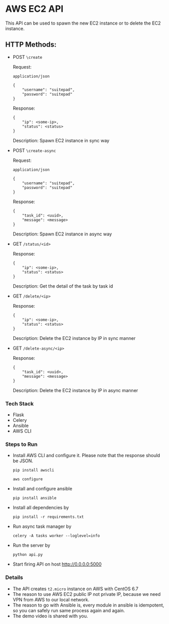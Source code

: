 AWS EC2 API
===========

This API can be used to spawn the new EC2 instance or to delete the EC2 instance.


## HTTP Methods:

* POST `\create`

    Request:

    `application/json`

    ```
    {
        "username": "suitepad",
        "password": "suitepad"
    }
    ```

    Response:

    ```
    {
        "ip": <some-ip>,
        "status": <status>
    }
    ```
    Description: Spawn EC2 instance in sync way


* POST `\create-async`

    Request:

    `application/json`
    ```
    {
        "username": "suitepad",
        "password": "suitepad"
    }
    ```

    Response:

    ```
    {
        "task_id": <uuid>,
        "message": <message>
    }
    ```

    Description: Spawn EC2 instance in async way


* GET `/status/<id>`

    Response:

    ```
    {
        "ip": <some-ip>,
        "status": <status>
    }
    ```

    Description: Get the detail of the task by task id


* GET `/delete/<ip>`

    Response:

    ```
    {
        "ip": <some-ip>,
        "status": <status>
    }
    ```

    Description: Delete the EC2 instance by IP in sync manner


* GET `/delete-async/<ip>`

    Response:

    ```
    {
        "task_id": <uuid>,
        "message": <message>
    }
    ```

    Description: Delete the EC2 instance by IP in async manner


### Tech Stack

* Flask
* Celery
* Ansible
* AWS CLI


### Steps to Run

* Install AWS CLI and configure it. Please note that the response should be JSON.

    ```
    pip install awscli
     ```
    ```
    aws configure
    ```

* Install and configure ansible

    ```
    pip install ansible
    ```

* Install all dependencies by

    ```
    pip install -r requirements.txt
    ```

* Run async task manager by

    ```
    celery -A tasks worker --loglevel=info
    ```

* Run the server by

    ```
    python api.py
    ```

* Start firing API on host http://0.0.0.0:5000


### Details

* The API creates `t2.micro` instance on AWS with CentOS 6.7
* The reason to use AWS EC2 public IP not private IP, because we need VPN from AWS
to our local network.
* The reason to go with Ansible is, every module in ansible is idempotent, so you
can safely run same process again and again.
* The demo video is shared with you.
